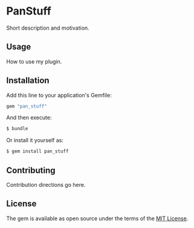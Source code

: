 # PanStuff
Short description and motivation.

## Usage
How to use my plugin.

## Installation
Add this line to your application's Gemfile:

```ruby
gem "pan_stuff"
```

And then execute:
```bash
$ bundle
```

Or install it yourself as:
```bash
$ gem install pan_stuff
```

## Contributing
Contribution directions go here.

## License
The gem is available as open source under the terms of the [MIT License](https://opensource.org/licenses/MIT).
